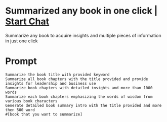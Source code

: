 

# Summarized any book in one click | [Start Chat](https://gptcall.net/chat.html?data=%7B%22contact%22%3A%7B%22id%22%3A%223717d10b-903a-40b3-8d14-154ae5c7b54d%22%2C%22flow%22%3Atrue%7D%7D)
Summarize any book to acquire insights and multiple pieces of information in just one click

# Prompt

```
Summarize the book title with provided keyword
Summarize all book chapters with the title provided and provide insights for leadership and business use
Summarize book chapters with detailed insights and more than 1000 words
Summarize each book chapters emphasizing the words of wisdom from various book characters
Generate detailed book summary intro with the title provided and more then 500 word
#[book that you want to summarize]
```





